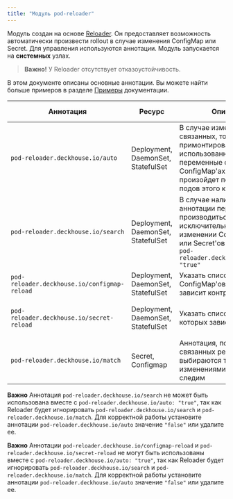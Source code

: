 ```yaml
---
title: "Модуль pod-reloader"
---
```


Модуль создан на основе [Reloader](https://github.com/stakater/Reloader).
Он предоставляет возможность автоматически произвести rollout в случае изменения ConfigMap или Secret.
Для управления используются аннотации. Модуль запускается на **системных** узлах.

> **Важно!** У Reloader отсутствует отказоустойчивость.

В этом документе описаны основные аннотации. Вы можете найти больше примеров в разделе [Примеры](examples.html) документации.

| Аннотация                                    | Ресурс                             | Описание                                                                                                                                                                 | Примеры значений                              |
| -------------------------------------------- | ---------------------------------- | ------------------------------------------------------------------------------------------------------------------------------------------------------------------------ | --------------------------------------------- |
| `pod-reloader.deckhouse.io/auto`             | Deployment, DaemonSet, StatefulSet | В случае изменения в связанных, то есть примонтированных или использованных как переменные окружения, ConfigMap'ах или Secret'ах произойдет перезапуск подов этого контроллера | `"true"`, `"false"`  |
| `pod-reloader.deckhouse.io/search`           | Deployment, DaemonSet, StatefulSet | В случае наличия этой аннотации перезапуск будет производиться исключительно при изменении ConfigMap'ов или Secret'ов с аннотацией `pod-reloader.deckhouse.io/match: "true"` | `"true"`, `"false"` |
| `pod-reloader.deckhouse.io/configmap-reload` | Deployment, DaemonSet, StatefulSet | Указать список ConfigMap'ов, от которых зависит контроллер                                                                                                                   | `"some-cm"`, `"some-cm1,some-cm2"` |
| `pod-reloader.deckhouse.io/secret-reload`    | Deployment, DaemonSet, StatefulSet | Указать список Secret'ов, от которых зависит контроллер                                                                                                                      | `"some-secret"`, `"some-secret1,some-secret2"` |
| `pod-reloader.deckhouse.io/match`            | Secret, Configmap                  | Аннотация, по которой из связанных ресурсов выбираются те, за изменениями которых мы следим                                                                               | `"true"`, `"false"` |

**Важно** Аннотация `pod-reloader.deckhouse.io/search` не может быть использована вместе с `pod-reloader.deckhouse.io/auto: "true"`, так как Reloader будет игнорировать `pod-reloader.deckhouse.io/search` и `pod-reloader.deckhouse.io/match`. Для корректной работы установите аннотации `pod-reloader.deckhouse.io/auto` значение `"false"` или удалите ее.

**Важно** Аннотации `pod-reloader.deckhouse.io/configmap-reload` и `pod-reloader.deckhouse.io/secret-reload` не могут быть использованы вместе с `pod-reloader.deckhouse.io/auto: "true"`, так как Reloader будет игнорировать `pod-reloader.deckhouse.io/search` и `pod-reloader.deckhouse.io/match`. Для корректной работы установите аннотации `pod-reloader.deckhouse.io/auto` значение `"false"` или удалите ее.
